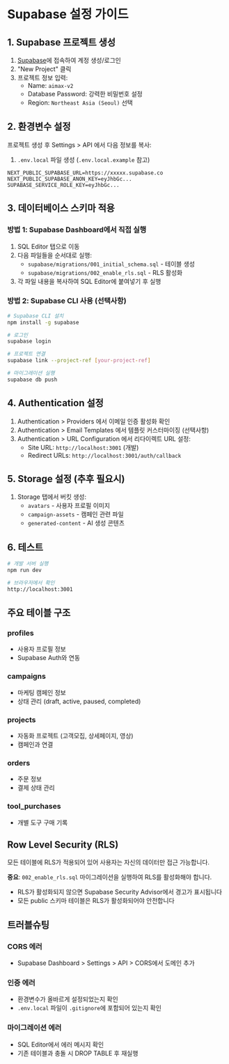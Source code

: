 # Supabase 설정 가이드

## 1. Supabase 프로젝트 생성

1. [Supabase](https://supabase.com)에 접속하여 계정 생성/로그인
2. "New Project" 클릭
3. 프로젝트 정보 입력:
   - Name: `aimax-v2`
   - Database Password: 강력한 비밀번호 설정
   - Region: `Northeast Asia (Seoul)` 선택

## 2. 환경변수 설정

프로젝트 생성 후 Settings > API 에서 다음 정보를 복사:

1. `.env.local` 파일 생성 (`.env.local.example` 참고)
```env
NEXT_PUBLIC_SUPABASE_URL=https://xxxxx.supabase.co
NEXT_PUBLIC_SUPABASE_ANON_KEY=eyJhbGc...
SUPABASE_SERVICE_ROLE_KEY=eyJhbGc...
```

## 3. 데이터베이스 스키마 적용

### 방법 1: Supabase Dashboard에서 직접 실행
1. SQL Editor 탭으로 이동
2. 다음 파일들을 순서대로 실행:
   - `supabase/migrations/001_initial_schema.sql` - 테이블 생성
   - `supabase/migrations/002_enable_rls.sql` - RLS 활성화
3. 각 파일 내용을 복사하여 SQL Editor에 붙여넣기 후 실행

### 방법 2: Supabase CLI 사용 (선택사항)
```bash
# Supabase CLI 설치
npm install -g supabase

# 로그인
supabase login

# 프로젝트 연결
supabase link --project-ref [your-project-ref]

# 마이그레이션 실행
supabase db push
```

## 4. Authentication 설정

1. Authentication > Providers 에서 이메일 인증 활성화 확인
2. Authentication > Email Templates 에서 템플릿 커스터마이징 (선택사항)
3. Authentication > URL Configuration 에서 리다이렉트 URL 설정:
   - Site URL: `http://localhost:3001` (개발)
   - Redirect URLs: `http://localhost:3001/auth/callback`

## 5. Storage 설정 (추후 필요시)

1. Storage 탭에서 버킷 생성:
   - `avatars` - 사용자 프로필 이미지
   - `campaign-assets` - 캠페인 관련 파일
   - `generated-content` - AI 생성 콘텐츠

## 6. 테스트

```bash
# 개발 서버 실행
npm run dev

# 브라우저에서 확인
http://localhost:3001
```

## 주요 테이블 구조

### profiles
- 사용자 프로필 정보
- Supabase Auth와 연동

### campaigns
- 마케팅 캠페인 정보
- 상태 관리 (draft, active, paused, completed)

### projects
- 자동화 프로젝트 (고객모집, 상세페이지, 영상)
- 캠페인과 연결

### orders
- 주문 정보
- 결제 상태 관리

### tool_purchases
- 개별 도구 구매 기록

## Row Level Security (RLS)

모든 테이블에 RLS가 적용되어 있어 사용자는 자신의 데이터만 접근 가능합니다.

**중요**: `002_enable_rls.sql` 마이그레이션을 실행하여 RLS를 활성화해야 합니다.
- RLS가 활성화되지 않으면 Supabase Security Advisor에서 경고가 표시됩니다
- 모든 public 스키마 테이블은 RLS가 활성화되어야 안전합니다

## 트러블슈팅

### CORS 에러
- Supabase Dashboard > Settings > API > CORS에서 도메인 추가

### 인증 에러
- 환경변수가 올바르게 설정되었는지 확인
- `.env.local` 파일이 `.gitignore`에 포함되어 있는지 확인

### 마이그레이션 에러
- SQL Editor에서 에러 메시지 확인
- 기존 테이블과 충돌 시 DROP TABLE 후 재실행